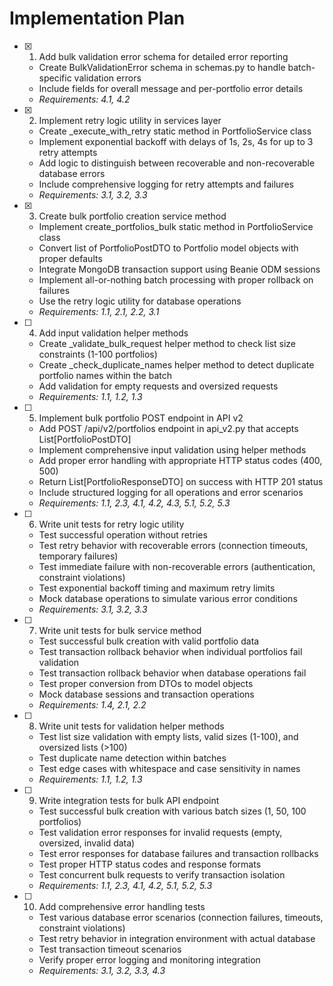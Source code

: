 # Implementation Plan

- [x] 1. Add bulk validation error schema for detailed error reporting
  - Create BulkValidationError schema in schemas.py to handle batch-specific validation errors
  - Include fields for overall message and per-portfolio error details
  - _Requirements: 4.1, 4.2_

- [x] 2. Implement retry logic utility in services layer
  - Create _execute_with_retry static method in PortfolioService class
  - Implement exponential backoff with delays of 1s, 2s, 4s for up to 3 retry attempts
  - Add logic to distinguish between recoverable and non-recoverable database errors
  - Include comprehensive logging for retry attempts and failures
  - _Requirements: 3.1, 3.2, 3.3_

- [x] 3. Create bulk portfolio creation service method
  - Implement create_portfolios_bulk static method in PortfolioService class
  - Convert list of PortfolioPostDTO to Portfolio model objects with proper defaults
  - Integrate MongoDB transaction support using Beanie ODM sessions
  - Implement all-or-nothing batch processing with proper rollback on failures
  - Use the retry logic utility for database operations
  - _Requirements: 1.1, 2.1, 2.2, 3.1_

- [ ] 4. Add input validation helper methods
  - Create _validate_bulk_request helper method to check list size constraints (1-100 portfolios)
  - Create _check_duplicate_names helper method to detect duplicate portfolio names within the batch
  - Add validation for empty requests and oversized requests
  - _Requirements: 1.1, 1.2, 1.3_

- [ ] 5. Implement bulk portfolio POST endpoint in API v2
  - Add POST /api/v2/portfolios endpoint in api_v2.py that accepts List[PortfolioPostDTO]
  - Implement comprehensive input validation using helper methods
  - Add proper error handling with appropriate HTTP status codes (400, 500)
  - Return List[PortfolioResponseDTO] on success with HTTP 201 status
  - Include structured logging for all operations and error scenarios
  - _Requirements: 1.1, 2.3, 4.1, 4.2, 4.3, 5.1, 5.2, 5.3_

- [ ] 6. Write unit tests for retry logic utility
  - Test successful operation without retries
  - Test retry behavior with recoverable errors (connection timeouts, temporary failures)
  - Test immediate failure with non-recoverable errors (authentication, constraint violations)
  - Test exponential backoff timing and maximum retry limits
  - Mock database operations to simulate various error conditions
  - _Requirements: 3.1, 3.2, 3.3_

- [ ] 7. Write unit tests for bulk service method
  - Test successful bulk creation with valid portfolio data
  - Test transaction rollback behavior when individual portfolios fail validation
  - Test transaction rollback behavior when database operations fail
  - Test proper conversion from DTOs to model objects
  - Mock database sessions and transaction operations
  - _Requirements: 1.4, 2.1, 2.2_

- [ ] 8. Write unit tests for validation helper methods
  - Test list size validation with empty lists, valid sizes (1-100), and oversized lists (>100)
  - Test duplicate name detection within batches
  - Test edge cases with whitespace and case sensitivity in names
  - _Requirements: 1.1, 1.2, 1.3_

- [ ] 9. Write integration tests for bulk API endpoint
  - Test successful bulk creation with various batch sizes (1, 50, 100 portfolios)
  - Test validation error responses for invalid requests (empty, oversized, invalid data)
  - Test error responses for database failures and transaction rollbacks
  - Test proper HTTP status codes and response formats
  - Test concurrent bulk requests to verify transaction isolation
  - _Requirements: 1.1, 2.3, 4.1, 4.2, 5.1, 5.2, 5.3_

- [ ] 10. Add comprehensive error handling tests
  - Test various database error scenarios (connection failures, timeouts, constraint violations)
  - Test retry behavior in integration environment with actual database
  - Test transaction timeout scenarios
  - Verify proper error logging and monitoring integration
  - _Requirements: 3.1, 3.2, 3.3, 4.3_